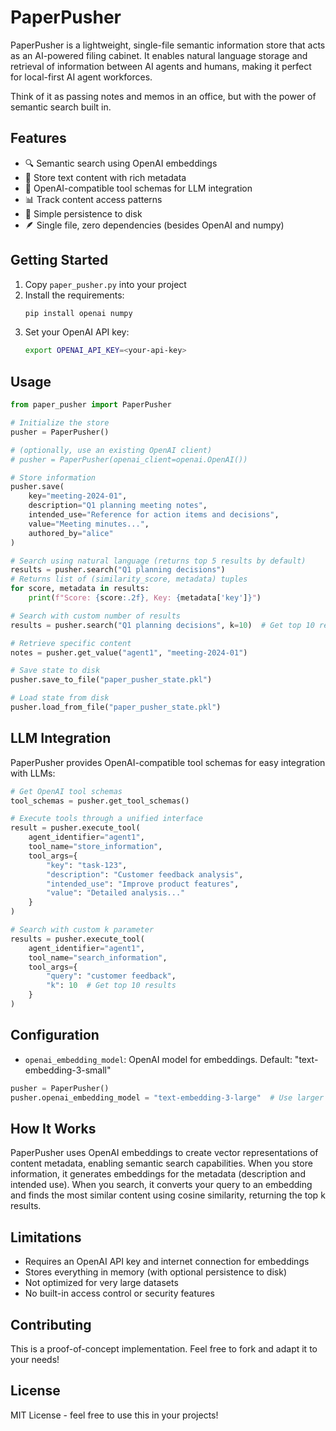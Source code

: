# PaperPusher

PaperPusher is a lightweight, single-file semantic information store that acts as an AI-powered filing cabinet. It enables natural language storage and retrieval of information between AI agents and humans, making it perfect for local-first AI agent workforces.

Think of it as passing notes and memos in an office, but with the power of semantic search built in.

## Features

- 🔍 Semantic search using OpenAI embeddings
- 📝 Store text content with rich metadata
- 🤖 OpenAI-compatible tool schemas for LLM integration
- 📊 Track content access patterns
- 💾 Simple persistence to disk
- 🪶 Single file, zero dependencies (besides OpenAI and numpy)

## Getting Started

1. Copy `paper_pusher.py` into your project
2. Install the requirements:
   ```bash
   pip install openai numpy
   ```
3. Set your OpenAI API key:
   ```bash
   export OPENAI_API_KEY=<your-api-key>
   ```

## Usage

```python
from paper_pusher import PaperPusher

# Initialize the store
pusher = PaperPusher() 

# (optionally, use an existing OpenAI client)
# pusher = PaperPusher(openai_client=openai.OpenAI())

# Store information
pusher.save(
    key="meeting-2024-01",
    description="Q1 planning meeting notes",
    intended_use="Reference for action items and decisions",
    value="Meeting minutes...",
    authored_by="alice"
)

# Search using natural language (returns top 5 results by default)
results = pusher.search("Q1 planning decisions")
# Returns list of (similarity_score, metadata) tuples
for score, metadata in results:
    print(f"Score: {score:.2f}, Key: {metadata['key']}")

# Search with custom number of results
results = pusher.search("Q1 planning decisions", k=10)  # Get top 10 results

# Retrieve specific content
notes = pusher.get_value("agent1", "meeting-2024-01")

# Save state to disk
pusher.save_to_file("paper_pusher_state.pkl")

# Load state from disk
pusher.load_from_file("paper_pusher_state.pkl")
```

## LLM Integration

PaperPusher provides OpenAI-compatible tool schemas for easy integration with LLMs:

```python
# Get OpenAI tool schemas
tool_schemas = pusher.get_tool_schemas()

# Execute tools through a unified interface
result = pusher.execute_tool(
    agent_identifier="agent1",
    tool_name="store_information",
    tool_args={
        "key": "task-123",
        "description": "Customer feedback analysis",
        "intended_use": "Improve product features",
        "value": "Detailed analysis..."
    }
)

# Search with custom k parameter
results = pusher.execute_tool(
    agent_identifier="agent1",
    tool_name="search_information",
    tool_args={
        "query": "customer feedback",
        "k": 10  # Get top 10 results
    }
)
```

## Configuration

- `openai_embedding_model`: OpenAI model for embeddings. Default: "text-embedding-3-small"

```python
pusher = PaperPusher()
pusher.openai_embedding_model = "text-embedding-3-large"  # Use larger model
```

## How It Works

PaperPusher uses OpenAI embeddings to create vector representations of content metadata, enabling semantic search capabilities. When you store information, it generates embeddings for the metadata (description and intended use). When you search, it converts your query to an embedding and finds the most similar content using cosine similarity, returning the top k results.

## Limitations

- Requires an OpenAI API key and internet connection for embeddings
- Stores everything in memory (with optional persistence to disk)
- Not optimized for very large datasets
- No built-in access control or security features

## Contributing

This is a proof-of-concept implementation. Feel free to fork and adapt it to your needs!

## License

MIT License - feel free to use this in your projects!
